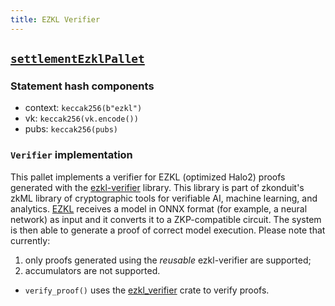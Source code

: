 ```yaml
---
title: EZKL Verifier
---
```


## [`settlementEzklPallet`](https://github.com/zkVerify/zkVerify/tree/main/verifiers/ezkl)

### Statement hash components

- context: `keccak256(b"ezkl")`
- vk: `keccak256(vk.encode())`
- pubs: `keccak256(pubs)`

### `Verifier` implementation

This pallet implements a verifier for EZKL (optimized Halo2) proofs generated with the [ezkl-verifier](https://github.com/zkonduit/ezkl-verifier/tree/main) library. This library is part of zkonduit's zkML library of cryptographic tools for verifiable AI, machine learning, and analytics. [EZKL](https://docs.ezkl.xyz/) receives a model in ONNX format (for example, a neural network) as input and it converts it to a ZKP-compatible circuit. The system is then able to generate a proof of correct model execution. Please note that currently:
1. only proofs generated using the *reusable* ezkl-verifier are supported;
2. accumulators are not supported.

- `verify_proof()` uses the [ezkl_verifier](https://github.com/zkVerify/ezkl_verifier/tree/v0.1.0) crate to verify proofs.

